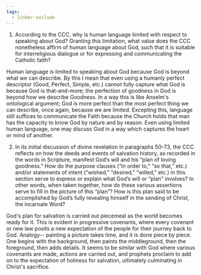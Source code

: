 ```yaml
---
tags:
  - linker-exclude
---
```

1. According to the CCC, why is human language limited with respect to speaking
   about God? Granting this limitation, what value does the CCC nonetheless
affirm of human language about God, such that it is suitable for interreligious
dialogue or for expressing and communicating the Catholic faith?

Human language is limited to speaking about God because God is beyond what we
can describe. By this I mean that even using a humanly perfect descriptor (Good,
Perfect, Simple, etc.) cannot fully capture what God is because God is
that-and-more; the perfection of goodness in God is beyond how we describe
Goodness. In a way this is like Anselm's ontological argument; God is more
perfect than the most perfect thing we can describe, once again, because we are
limited. Excepting this, language still suffices to communicate the Faith
because the Church holds that man has the capacity to know God by nature and by
reason. Even using limited human language, one may discuss God in a way which
captures the heart or mind of another.
 
2. In its initial discussion of divine revelation in paragraphs 50–73, the CCC
   reflects on how the deeds and events of salvation history, as recorded in the
words in Scripture, manifest God’s will and his “plan of loving goodness.” How
do the purpose clauses (“in order to,” “so that,” etc.) and/or statements of
intent (“wished,” “desired,” “willed,” etc.) in this section serve to express or
explain what God’s will or “plan” involves? In other words, when taken together,
how do these various assertions serve to fill in the picture of this “plan”? How
is this plan said to be accomplished by God’s fully revealing himself in the
sending of Christ, the incarnate Word?

God's plan for salvation is carried out piecemeal as the world becomes ready for
it. This is evident in progressive covenants, where every covenant or new law
posits a new expectation of the people for their journey back to God. Analogy--
painting a picture takes time, and it is done piece by piece. One begins with
the background, then paints the middleground, then the foreground, then adds
details. It seems to be similar with God where various covenants are made,
actions are carried out, and prophets proclaim to add on to the expectation of
holiness for salvation, ultimately culminating in Christ's sacrifice.
